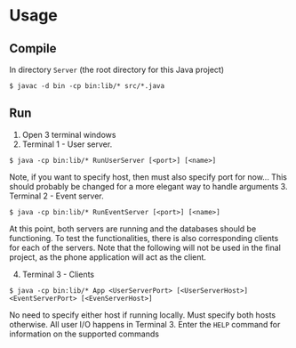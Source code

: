 # Usage

## Compile

In directory `Server` (the root directory for this Java project)

```
$ javac -d bin -cp bin:lib/* src/*.java
```

## Run

1. Open 3 terminal windows 
2. Terminal 1 - User server.
```
$ java -cp bin:lib/* RunUserServer [<port>] [<name>]
```
Note, if you want to specify host, then must also specify port for now... This should probably be changed for a more elegant way to handle arguments
3. Terminal 2 - Event server.
```
$ java -cp bin:lib/* RunEventServer [<port>] [<name>]
```
At this point, both servers are running and the databases should be functioning. To test the functionalities, there is also corresponding clients for each of the servers. Note that the following will not be used in the final project, as the phone application will act as the client.

4. Terminal 3 - Clients
```
$ java -cp bin:lib/* App <UserServerPort> [<UserServerHost>] <EventServerPort> [<EvenServerHost>]
```
No need to specify either host if running locally. Must specify both hosts otherwise.
All user I/O happens in Terminal 3. Enter the `HELP` command for information on the supported commands
